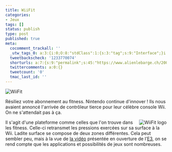 ```yaml
---
title: WiiFit
categories:
- Jeux
tags: []
status: publish
type: post
published: true
meta:
  cocomment_trackall: ''
  _utw_tags_0: a:3:{i:0;O:8:"stdClass":1:{s:3:"tag";s:9:"Interface";}i:1;O:8:"stdClass":1:{s:3:"tag";s:4:"Jeux";}i:2;O:8:"stdClass":1:{s:3:"tag";s:3:"Wii";}}
  tweetbackscheck: '1233770074'
  shorturls: a:7:{s:9:"permalink";s:45:"https://www.alienlebarge.ch/2007/07/25/wiifit/";s:7:"tinyurl";s:25:"https://tinyurl.com/dxmdnt";s:4:"isgd";s:17:"https://is.gd/insP";s:5:"bitly";s:20:"https://bit.ly/1oLtei";s:5:"snipr";s:22:"https://snipr.com/bao99";s:5:"snurl";s:22:"https://snurl.com/bao99";s:7:"snipurl";s:24:"https://snipurl.com/bao99";}
  twittercomments: a:0:{}
  tweetcount: '0'
  tmac_last_id: ''
---
```

<img src="https://dlgjp9x71cipk.cloudfront.net/2007/07/wiifit.png" alt="WiiFit" />

Résiliez votre abonnement au fitness. Nintendo continue d'innover ! Ils nous avaient annoncé l'arrivée de contrôleur tierce pour leur célèbre console Wii. On ne s'attendait pas à ça.

<a href="https://dlgjp9x71cipk.cloudfront.net/2007/07/wiifit_logo.png" title="WiiFit logo"><img src="https://dlgjp9x71cipk.cloudfront.net/2007/07/wiifit_logo.thumbnail.png" title="WiiFit logo" alt="WiiFit logo" align="right" /></a>Il s'agit d'une plateforme comme celles que l'on trouve dans les fitness. Celle-ci retransmet les pressions exercées sur sa surface à la Wii. Ladite surface se compose de deux zones différentes. Cela peut sembler peu, mais à la vue de <a href="https://cosmos.bcst.yahoo.com/up/player/popup/index.php?cl=3341393" title="Vidéo de WiiFit">la vidéo</a> présentée en ouverture de l’<a href="https://www.e3expo.com/" title="E3 expo">E3</a>, on se rend compte que les applications et possibilités de jeux sont nombreuses.
